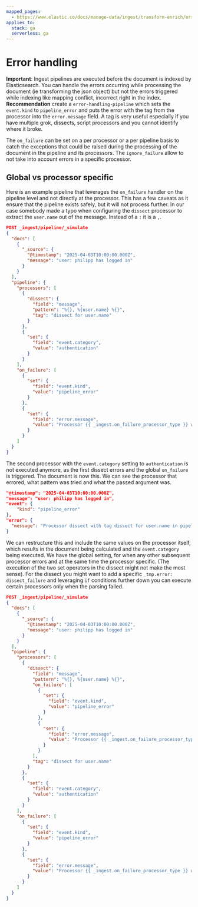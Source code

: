 ```yaml
---
mapped_pages:
  - https://www.elastic.co/docs/manage-data/ingest/transform-enrich/error-handling.html
applies_to:
  stack: ga
  serverless: ga
---
```


# Error handling

**Important**: Ingest pipelines are executed before the document is indexed by Elasticsearch. You can handle the errors occurring while processing the document (ie transforming the json object) but not the errors triggered while indexing like mapping conflict, incorrect right in the index. **Recommendation** create a `error-handling-pipeline` which sets the `event.kind` to `pipeline_error` and puts the error with the tag from the processor into the `error.message` field. A tag is very useful especially if you have multiple grok, dissects, script processors and you cannot identify where it broke.

The `on_failure` can be set on a per processor or a per pipeline basis to catch the exceptions that could be raised during the processing of the document in the pipeline and its processors. The `ignore_failure` allow to not take into account errors in a specific processor.

## Global vs processor specific

Here is an example pipeline that leverages the `on_failure` handler on the pipeline level and not directly at the processor. This has a few caveats as it ensure that the pipeline exists safely, but it will not process further. In our case somebody made a typo when configuring the `dissect` processor to extract the `user.name` out of the message. Instead of a `:` it is a `,`.

```json
POST _ingest/pipeline/_simulate
{
  "docs": [
    {
      "_source": {
        "@timestamp": "2025-04-03T10:00:00.000Z",
        "message": "user: philipp has logged in"
      }
    }
  ],
  "pipeline": {
    "processors": [
      {
        "dissect": {
          "field": "message",
          "pattern": "%{}, %{user.name} %{}",
          "tag": "dissect for user.name"
        }
      },
      {
        "set": {
          "field": "event.category",
          "value": "authentication"
        }
      }
    ],
    "on_failure": [
      {
        "set": {
          "field": "event.kind",
          "value": "pipeline_error"
        }
      },
      {
        "set": {
          "field": "error.message",
          "value": "Processor {{ _ingest.on_failure_processor_type }} with tag {{ _ingest.on_failure_processor_tag }} in pipeline {{ _ingest.on_failure_pipeline }} failed with message: {{ _ingest.on_failure_message }}"
        }
      }
    ]
  }
}
```

The second processor with the `event.category` setting to `authentication` is not executed anymore, as the first dissect errors and the global `on_failure` is triggered. The document is now this. We can see the processor that errored, what pattern was tried and what the passed argument was.

```json
"@timestamp": "2025-04-03T10:00:00.000Z",
"message": "user: philipp has logged in",
"event": {
    "kind": "pipeline_error"
},
"error": {
  "message": "Processor dissect with tag dissect for user.name in pipeline _simulate_pipeline failed with message: Unable to find match for dissect pattern: %{}, %{user.name} %{} against source: user: philipp has logged in"
}
```

We can restructure this and include the same values on the processor itself, which results in the document being calculated and the `event.category` being executed. We have the global setting, for when any other subsequent processor errors and at the same time the processor specific. (The execution of the two set operators in the dissect might not make the most sense). For the dissect you might want to add a specific `_tmp.error: dissect_failure` and leveraging `if` conditions further down you can execute certain processors only when the parsing failed.

```json
POST _ingest/pipeline/_simulate
{
  "docs": [
    {
      "_source": {
        "@timestamp": "2025-04-03T10:00:00.000Z",
        "message": "user: philipp has logged in"
      }
    }
  ],
  "pipeline": {
    "processors": [
      {
        "dissect": {
          "field": "message",
          "pattern": "%{}, %{user.name} %{}",
          "on_failure": [
            {
              "set": {
                "field": "event.kind",
                "value": "pipeline_error"
              }
            },
            {
              "set": {
                "field": "error.message",
                "value": "Processor {{ _ingest.on_failure_processor_type }} with tag {{ _ingest.on_failure_processor_tag }} in pipeline {{ _ingest.on_failure_pipeline }} failed with message: {{ _ingest.on_failure_message }}"
              }
            }
          ],
          "tag": "dissect for user.name"
        }
      },
      {
        "set": {
          "field": "event.category",
          "value": "authentication"
        }
      }
    ],
    "on_failure": [
      {
        "set": {
          "field": "event.kind",
          "value": "pipeline_error"
        }
      },
      {
        "set": {
          "field": "error.message",
          "value": "Processor {{ _ingest.on_failure_processor_type }} with tag {{ _ingest.on_failure_processor_tag }} in pipeline {{ _ingest.on_failure_pipeline }} failed with message: {{ _ingest.on_failure_message }}"
        }
      }
    ]
  }
}
```
